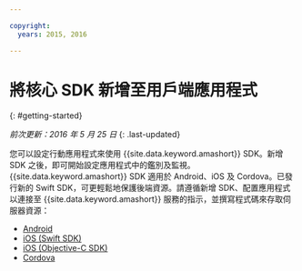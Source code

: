 ```yaml
---

copyright:
  years: 2015, 2016

---
```


# 將核心 SDK 新增至用戶端應用程式
{: #getting-started}

*前次更新：2016 年 5 月 25 日*
{: .last-updated}

您可以設定行動應用程式來使用 {{site.data.keyword.amashort}} SDK。新增 SDK 之後，即可開始設定應用程式中的鑑別及監視。{{site.data.keyword.amashort}} SDK 適用於 Android、iOS 及 Cordova。已發行新的 Swift SDK，可更輕鬆地保護後端資源。請遵循新增 SDK、配置應用程式以連接至 {{site.data.keyword.amashort}} 服務的指示，並撰寫程式碼來存取伺服器資源：

* [Android](getting-started-android.html)
* [iOS (Swift SDK)](getting-started-ios.html)
* [iOS (Objective-C SDK)](getting-started-ios.html)
* [Cordova](getting-started-cordova.html)
